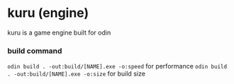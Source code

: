 # kuru (engine)
kuru is a game engine built for odin

### build command
`odin build . -out:build/[NAME].exe -o:speed` for performance
`odin build . -out:build/[NAME].exe -o:size` for build size